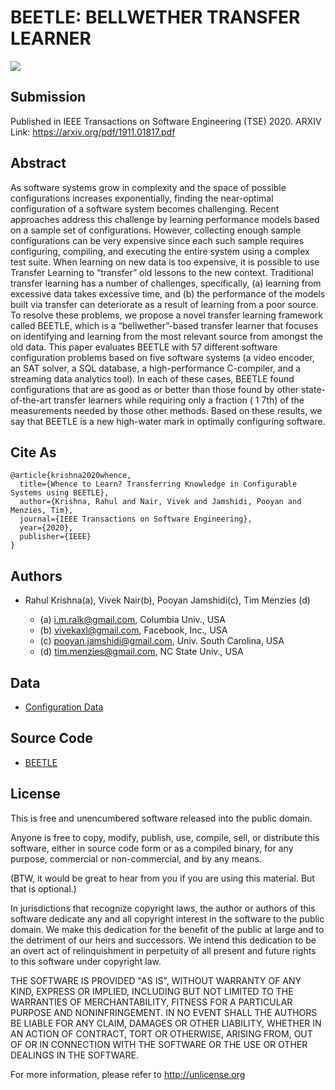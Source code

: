 # BEETLE: **BE**LLW**E**THER **T**RANSFER **LE**ARNER 
![](https://github.com/rahlk/BEETLE/blob/master/beetle.png?raw=true)
## Submission 

Published in IEEE Transactions on Software Engineering (TSE) 2020. ARXIV Link: https://arxiv.org/pdf/1911.01817.pdf

## Abstract

As software systems grow in complexity and the space of possible configurations increases exponentially, finding the near-optimal configuration
of a software system becomes challenging. Recent approaches address this challenge by learning performance models based on a sample set of
configurations. However, collecting enough sample configurations can be very expensive since each such sample requires configuring, compiling, and
executing the entire system using a complex test suite. When learning on new data is too expensive, it is possible to use Transfer Learning to “transfer”
old lessons to the new context. Traditional transfer learning has a number of challenges, specifically, (a) learning from excessive data takes excessive time,
and (b) the performance of the models built via transfer can deteriorate as a result of learning from a poor source. To resolve these problems, we propose
a novel transfer learning framework called BEETLE, which is a “bellwether”-based transfer learner that focuses on identifying and learning from the most
relevant source from amongst the old data. This paper evaluates BEETLE with 57 different software configuration problems based on five software systems
(a video encoder, an SAT solver, a SQL database, a high-performance C-compiler, and a streaming data analytics tool). In each of these cases, BEETLE
found configurations that are as good as or better than those found by other state-of-the-art transfer learners while requiring only a fraction ( 1
7th) of the measurements needed by those other methods. Based on these results, we say that BEETLE is a new high-water mark in optimally configuring software.

## Cite As

```
@article{krishna2020whence,
  title={Whence to Learn? Transferring Knowledge in Configurable Systems using BEETLE},
  author={Krishna, Rahul and Nair, Vivek and Jamshidi, Pooyan and Menzies, Tim},
  journal={IEEE Transactions on Software Engineering},
  year={2020},
  publisher={IEEE}
}
```

## Authors

+ Rahul Krishna(a), Vivek Nair(b), Pooyan Jamshidi(c), Tim Menzies (d)

  + (a) i.m.ralk@gmail.com, Columbia Univ., USA
  + (b) vivekaxl@gmail.com, Facebook, Inc., USA
  + (c) pooyan.jamshidi@gmail.com, Univ. South Carolina, USA
  + (d) tim.menzies@gmail.com, NC State Univ., USA

## Data

+ [Configuration Data](/src/Data)


## Source Code

+ [BEETLE](/src/)

## License

This is free and unencumbered software released into the public domain.

Anyone is free to copy, modify, publish, use, compile, sell, or distribute this software, either in source code form or as a compiled binary, for any purpose, commercial or non-commercial, and by any means.

(BTW, it would be great to hear from you if you are using this material. But that is optional.)

In jurisdictions that recognize copyright laws, the author or authors of this software dedicate any and all copyright interest in the software to the public domain. We make this dedication for the benefit of the public at large and to the detriment of our heirs and successors. We intend this dedication to be an overt act of relinquishment in perpetuity of all present and future rights to this software under copyright law.

THE SOFTWARE IS PROVIDED "AS IS", WITHOUT WARRANTY OF ANY KIND, EXPRESS OR IMPLIED, INCLUDING BUT NOT LIMITED TO THE WARRANTIES OF MERCHANTABILITY, FITNESS FOR A PARTICULAR PURPOSE AND NONINFRINGEMENT. IN NO EVENT SHALL THE AUTHORS BE LIABLE FOR ANY CLAIM, DAMAGES OR OTHER LIABILITY, WHETHER IN AN ACTION OF CONTRACT, TORT OR OTHERWISE, ARISING FROM, OUT OF OR IN CONNECTION WITH THE SOFTWARE OR THE USE OR OTHER DEALINGS IN THE SOFTWARE.

For more information, please refer to http://unlicense.org
